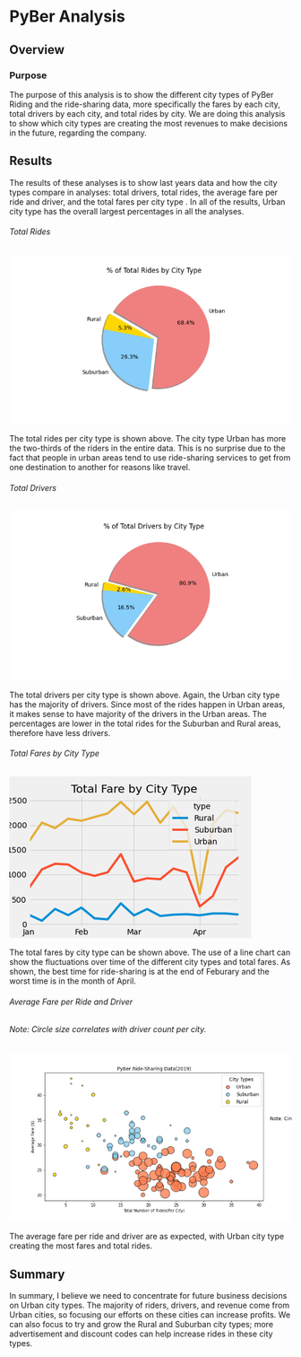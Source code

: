 # PyBer Analysis
## Overview
### Purpose 
The purpose of this analysis is to show the different city types of PyBer Riding and the ride-sharing data, more specifically the fares by each city, total drivers by each city, and total rides by city. We are doing this analysis to show which city types are creating the most revenues to make decisions in the future, regarding the company. 
## Results
The results of these analyses is to show last years data and how the city types compare in analyses: total drivers, total rides, the average fare per ride and driver, and the total fares per city type . In all of the results, Urban city type has the overall largest percentages in all the analyses. 
###### Total Rides
![Fig6](Analysis/Fig6.png)

The total rides per city type is shown above. The city type Urban has more the two-thirds of the riders in the entire data. This is no surprise due to the fact that people in urban areas tend to use ride-sharing services to get from one destination to another for reasons like travel. 

###### Total Drivers
![Fig7](Analysis/Fig7.png)

The total drivers per city type is shown above. Again, the Urban city type has the majority of drivers. Since most of the rides happen in Urban areas, it makes sense to have majority of the drivers in the Urban areas. The percentages are lower in the total rides for the Suburban and Rural areas, therefore have less drivers. 

###### Total Fares by City Type
![Chart1](Analysis/Chart1.png)

The total fares by city type can be shown above. The use of a line chart can show the fluctuations over time of the different city types and total fares. As shown, the best time for ride-sharing is at the end of Feburary and the worst time is in the month of April.  

###### Average Fare per Ride and Driver
###### Note: Circle size correlates with driver count per city.
![Fig1](Analysis/Fig1.png)

The average fare per ride and driver are as expected, with Urban city type creating the most fares and total rides. 
## Summary
In summary, I believe we need to concentrate for future business decisions on Urban city types. The majority of riders, drivers, and revenue come from Urban cities, so focusing our efforts on these cities can increase profits. We can also focus to try and grow the Rural and Suburban city types; more advertisement and discount codes can help increase rides in these city types.
